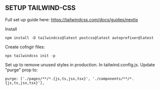 ## SETUP TAILWIND-CSS

Full set up guide here: https://tailwindcss.com/docs/guides/nextjs

Install

```
npm install -D tailwindcss@latest postcss@latest autoprefixer@latest
```

Create cofngir files:
```
npx tailwindcss init -p
```

Set up to remove unused styles in production. In tailwind.config.js. Update "purge" prop to:
```
purge: ['./pages/**/*.{js,ts,jsx,tsx}', './components/**/*.{js,ts,jsx,tsx}'],
```

